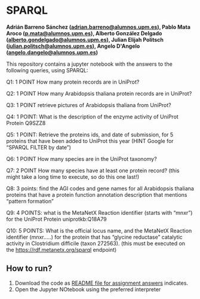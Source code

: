 # SPARQL
**Adrián Barreno Sánchez (adrian.barreno@alumnos.upm.es), Pablo Mata Aroco (p.mata@alumnos.upm.es), Alberto González Delgado (alberto.gondelgado@alumnos.upm.es), Julian Elijah Politsch (julian.politsch@alumnos.upm.es), Angelo D'Angelo (angelo.dangelo@alumnos.upm.es)**

This repository contains a jupyter notebook with the answers to the following queries, using SPARQL:

Q1: 1 POINT  How many protein records are in UniProt? 

Q2: 1 POINT How many Arabidopsis thaliana protein records are in UniProt? 

Q3: 1 POINT retrieve pictures of Arabidopsis thaliana from UniProt? 

Q4: 1 POINT:  What is the description of the enzyme activity of UniProt Protein Q9SZZ8 

Q5: 1 POINT:  Retrieve the proteins ids, and date of submission, for 5 proteins that have been added to UniProt this year   (HINT Google for “SPARQL FILTER by date”)

Q6: 1 POINT How  many species are in the UniProt taxonomy?

Q7: 2 POINT  How many species have at least one protein record? (this might take a long time to execute, so do this one last!)

Q8: 3 points:  find the AGI codes and gene names for all Arabidopsis thaliana  proteins that have a protein function annotation description that mentions “pattern formation”

Q9: 4 POINTS:  what is the MetaNetX Reaction identifier (starts with “mnxr”) for the UniProt Protein uniprotkb:Q18A79

Q10: 5 POINTS:  What is the official locus name, and the MetaNetX Reaction identifier (mnxr…..) for the protein that has “glycine reductase” catalytic activity in Clostridium difficile (taxon 272563).   (this must be executed on the https://rdf.metanetx.org/sparql   endpoint)


## How to run?
1. Download the code as [README file for assignment answers](../README.md) indicates. 
2. Open the Jupyter NOtebook using the preferred interpreter 
